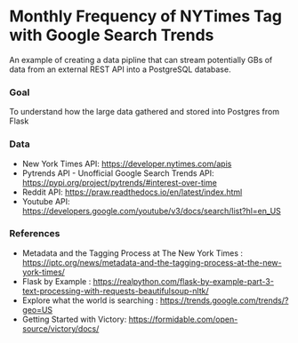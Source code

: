 # Monthly Frequency of NYTimes Tag with Google Search Trends
An example of creating a data pipline that can stream potentially GBs of data from an external REST API into a PostgreSQL database.

### Goal
To understand how the large data gathered and stored into Postgres from Flask
### Data
- New York Times API: https://developer.nytimes.com/apis
- Pytrends API - Unofficial Google Search Trends API: https://pypi.org/project/pytrends/#interest-over-time
- Reddit API: https://praw.readthedocs.io/en/latest/index.html
- Youtube API: https://developers.google.com/youtube/v3/docs/search/list?hl=en_US

### References
- Metadata and the Tagging Process at The New York Times : https://iptc.org/news/metadata-and-the-tagging-process-at-the-new-york-times/
- Flask by Example : https://realpython.com/flask-by-example-part-3-text-processing-with-requests-beautifulsoup-nltk/
- Explore what the world is searching : https://trends.google.com/trends/?geo=US
- Getting Started with Victory: https://formidable.com/open-source/victory/docs/
